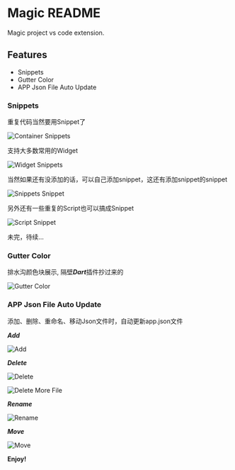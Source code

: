 # Magic README

Magic project vs code extension.

## Features

+ Snippets
+ Gutter Color
+ APP Json File Auto Update

### Snippets

重复代码当然要用Snippet了

![Container Snippets](https://raw.githubusercontent.com/Nomeleel/Assets/master/vs_code_extension_collection/markdown/container_snippet.gif)

支持大多数常用的Widget

![Widget Snippets](https://raw.githubusercontent.com/Nomeleel/Assets/master/vs_code_extension_collection/markdown/snippets.png)

当然如果还有没添加的话，可以自己添加snippet，这还有添加snippet的snippet

![Snippets Snippet](https://raw.githubusercontent.com/Nomeleel/Assets/master/vs_code_extension_collection/markdown/snippets_snippet.gif)

另外还有一些重复的Script也可以搞成Snippet

![Script Snippet](https://raw.githubusercontent.com/Nomeleel/Assets/master/vs_code_extension_collection/markdown/script_snippet.gif)

未完，待续...

### Gutter Color

排水沟颜色块展示, 隔壁***Dart***插件抄过来的

![Gutter Color](https://raw.githubusercontent.com/Nomeleel/Assets/master/vs_code_extension_collection/markdown/gutter_color.png)

### APP Json File Auto Update

添加、删除、重命名、移动Json文件时，自动更新app.json文件

***Add***

![Add](https://raw.githubusercontent.com/Nomeleel/Assets/master/vs_code_extension_collection/markdown/add_json_file.gif)

***Delete***

![Delete](https://raw.githubusercontent.com/Nomeleel/Assets/master/vs_code_extension_collection/markdown/delete_json_file.gif)

![Delete More File](https://raw.githubusercontent.com/Nomeleel/Assets/master/vs_code_extension_collection/markdown/delete_jsons_file.gif)

***Rename***

![Rename](https://raw.githubusercontent.com/Nomeleel/Assets/master/vs_code_extension_collection/markdown/rename_json_file.gif)

***Move***

![Move](https://raw.githubusercontent.com/Nomeleel/Assets/master/vs_code_extension_collection/markdown/move_json_file.gif)

**Enjoy!**
